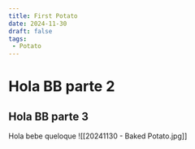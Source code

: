 ```yaml
---
title: First Potato
date: 2024-11-30
draft: false
tags: 
 - Potato
---
```


# Hola BB parte 2
## Hola BB parte 3
Hola bebe queloque
![[20241130 - Baked Potato.jpg]]